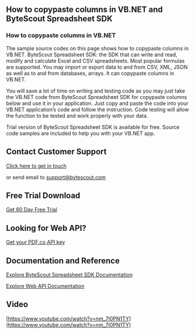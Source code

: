 ## How to copypaste columns in VB.NET and ByteScout Spreadsheet SDK

### How to copypaste columns in VB.NET

The sample source codes on this page shows how to copypaste columns in VB.NET. ByteScout Spreadsheet SDK: the SDK that can write and read, modify and calculate Excel and CSV spreadsheets. Most popular formulas are supported. You may import or export data to and from CSV, XML, JSON as well as to and from databases, arrays. It can copypaste columns in VB.NET.

You will save a lot of time on writing and testing code as you may just take the VB.NET code from ByteScout Spreadsheet SDK for copypaste columns below and use it in your application. Just copy and paste the code into your VB.NET application’s code and follow the instruction. Code testing will allow the function to be tested and work properly with your data.

Trial version of ByteScout Spreadsheet SDK is available for free. Source code samples are included to help you with your VB.NET app.

## Contact Customer Support

[Click here to get in touch](https://bytescout.zendesk.com/hc/en-us/requests/new?subject=ByteScout%20Spreadsheet%20SDK%20Question)

or send email to [support@bytescout.com](mailto:support@bytescout.com?subject=ByteScout%20Spreadsheet%20SDK%20Question) 

## Free Trial Download

[Get 60 Day Free Trial](https://bytescout.com/download/web-installer?utm_source=github-readme)

## Looking for Web API? 

[Get your PDF.co API key](https://pdf.co/documentation/api?utm_source=github-readme)

## Documentation and Reference

[Explore ByteScout Spreadsheet SDK Documentation](https://bytescout.com/documentation/index.html?utm_source=github-readme)

[Explore Web API Documentation](https://pdf.co/documentation/api?utm_source=github-readme)

## Video

[https://www.youtube.com/watch?v=nm_7I0PN1TY](https://www.youtube.com/watch?v=nm_7I0PN1TY)